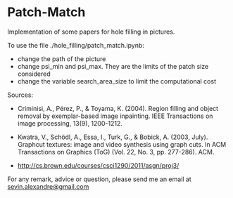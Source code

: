 ﻿# Patch-Match
Implementation of some papers for hole filling in pictures.

To use the file ./hole_filling/patch_match.ipynb:
- change the path of the picture
- change psi_min and psi_max. They are the limits of the patch size considered
- change the variable search_area_size to limit the computational cost

Sources: 

- Criminisi, A., Pérez, P., & Toyama, K. (2004). Region filling and object removal by exemplar-based image inpainting. IEEE Transactions on image processing, 13(9), 1200-1212.

- Kwatra, V., Schödl, A., Essa, I., Turk, G., & Bobick, A. (2003, July). Graphcut textures: image and video synthesis using graph cuts. In ACM Transactions on Graphics (ToG) (Vol. 22, No. 3, pp. 277-286). ACM.

- http://cs.brown.edu/courses/csci1290/2011/asgn/proj3/

For any remark, advice or question, please send me an email at sevin.alexandre@gmail.com
